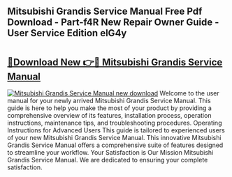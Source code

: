 ## Mitsubishi Grandis Service Manual Free Pdf Download - Part-f4R New Repair Owner Guide - User Service Edition elG4y

# <h2><a href="http://cf15906.oget.top/?id=Mitsubishi+Grandis+Service+Manual">🔗Download New 👉🔴 Mitsubishi Grandis Service Manual</a></h2>

[![Mitsubishi Grandis Service Manual new download](https://i.imgur.com/5g1atiW.png)](http://cf15906.oget.top/?id=Mitsubishi+Grandis+Service+Manual)
Welcome to the user manual for your newly arrived Mitsubishi Grandis Service Manual. This guide is here to help you make the most of your product by providing a comprehensive overview of its features, installation process, operation instructions, maintenance tips, and troubleshooting procedures. Operating Instructions for Advanced Users This guide is tailored to experienced users of your new Mitsubishi Grandis Service Manual. This innovative Mitsubishi Grandis Service Manual offers a comprehensive suite of features designed to streamline your workflow. Your Satisfaction is Our Mission Mitsubishi Grandis Service Manual. We are dedicated to ensuring your complete satisfaction.
